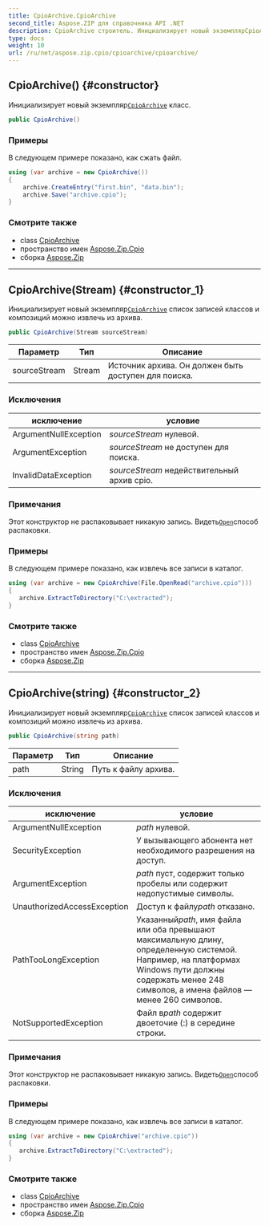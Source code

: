 ```yaml
---
title: CpioArchive.CpioArchive
second_title: Aspose.ZIP для справочника API .NET
description: CpioArchive строитель. Инициализирует новый экземплярCpioArchive класс.
type: docs
weight: 10
url: /ru/net/aspose.zip.cpio/cpioarchive/cpioarchive/
---
```

## CpioArchive() {#constructor}

Инициализирует новый экземпляр[`CpioArchive`](../) класс.

```csharp
public CpioArchive()
```

### Примеры

В следующем примере показано, как сжать файл.

```csharp
using (var archive = new CpioArchive())
{
    archive.CreateEntry("first.bin", "data.bin");
    archive.Save("archive.cpio");
}
```

### Смотрите также

* class [CpioArchive](../)
* пространство имен [Aspose.Zip.Cpio](../../cpioarchive/)
* сборка [Aspose.Zip](../../../)

---

## CpioArchive(Stream) {#constructor_1}

Инициализирует новый экземпляр[`CpioArchive`](../) список записей классов и композиций можно извлечь из архива.

```csharp
public CpioArchive(Stream sourceStream)
```

| Параметр | Тип | Описание |
| --- | --- | --- |
| sourceStream | Stream | Источник архива. Он должен быть доступен для поиска. |

### Исключения

| исключение | условие |
| --- | --- |
| ArgumentNullException | *sourceStream* нулевой. |
| ArgumentException | *sourceStream* не доступен для поиска. |
| InvalidDataException | *sourceStream* недействительный архив cpio. |

### Примечания

Этот конструктор не распаковывает никакую запись. Видеть[`Open`](../../cpioentry/open/)способ распаковки.

### Примеры

В следующем примере показано, как извлечь все записи в каталог.

```csharp
using (var archive = new CpioArchive(File.OpenRead("archive.cpio")))
{ 
   archive.ExtractToDirectory("C:\extracted");
}
```

### Смотрите также

* class [CpioArchive](../)
* пространство имен [Aspose.Zip.Cpio](../../cpioarchive/)
* сборка [Aspose.Zip](../../../)

---

## CpioArchive(string) {#constructor_2}

Инициализирует новый экземпляр[`CpioArchive`](../) список записей классов и композиций можно извлечь из архива.

```csharp
public CpioArchive(string path)
```

| Параметр | Тип | Описание |
| --- | --- | --- |
| path | String | Путь к файлу архива. |

### Исключения

| исключение | условие |
| --- | --- |
| ArgumentNullException | *path* нулевой. |
| SecurityException | У вызывающего абонента нет необходимого разрешения на доступ. |
| ArgumentException | *path* пуст, содержит только пробелы или содержит недопустимые символы. |
| UnauthorizedAccessException | Доступ к файлу*path* отказано. |
| PathTooLongException | Указанный*path*, имя файла или оба превышают максимальную длину, определенную системой. Например, на платформах Windows пути должны содержать менее 248 символов, а имена файлов — менее 260 символов. |
| NotSupportedException | Файл в*path* содержит двоеточие (:) в середине строки. |

### Примечания

Этот конструктор не распаковывает никакую запись. Видеть[`Open`](../../cpioentry/open/)способ распаковки.

### Примеры

В следующем примере показано, как извлечь все записи в каталог.

```csharp
using (var archive = new CpioArchive("archive.cpio")) 
{ 
   archive.ExtractToDirectory("C:\extracted");
}
```

### Смотрите также

* class [CpioArchive](../)
* пространство имен [Aspose.Zip.Cpio](../../cpioarchive/)
* сборка [Aspose.Zip](../../../)


